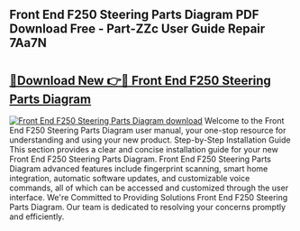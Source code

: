 ## Front End F250 Steering Parts Diagram PDF Download Free - Part-ZZc User Guide Repair 7Aa7N

# <h2><a href="http://dfqffa.blite.top/?on=Front+End+F250+Steering+Parts+Diagram">🔗Download New 👉🔴 Front End F250 Steering Parts Diagram</a></h2>

[![Front End F250 Steering Parts Diagram download](https://i.imgur.com/lujVjoI.png)](http://dfqffa.blite.top/?on=Front+End+F250+Steering+Parts+Diagram)
Welcome to the Front End F250 Steering Parts Diagram user manual, your one-stop resource for understanding and using your new product. Step-by-Step Installation Guide This section provides a clear and concise installation guide for your new Front End F250 Steering Parts Diagram. Front End F250 Steering Parts Diagram advanced features include fingerprint scanning, smart home integration, automatic software updates, and customizable voice commands, all of which can be accessed and customized through the user interface. We're Committed to Providing Solutions Front End F250 Steering Parts Diagram. Our team is dedicated to resolving your concerns promptly and efficiently.
